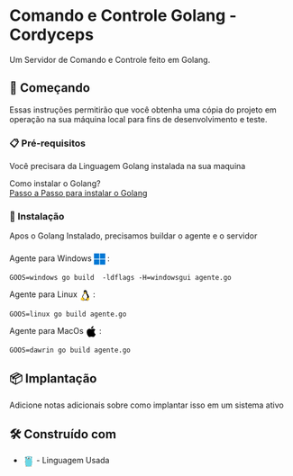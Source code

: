 # Comando e Controle Golang - Cordyceps

Um Servidor de Comando e Controle feito em Golang.

## 🚀 Começando

Essas instruções permitirão que você obtenha uma cópia do projeto em operação na sua máquina local para fins de desenvolvimento e teste.

### 📋 Pré-requisitos

Você precisara da Linguagem Golang instalada na sua maquina


Como instalar o Golang? 
<br>
<a href="https://go.dev/doc/install">Passo a Passo para instalar o Golang</a>


### 🔧 Instalação

Apos o Golang Instalado, precisamos buildar o agente e o servidor
###

Agente para Windows   <img align="center" height="20" width="20" src="https://raw.githubusercontent.com/devicons/devicon/master/icons/windows11/windows11-original.svg"> :
```
GOOS=windows go build  -ldflags -H=windowsgui agente.go
```
Agente para Linux <img align="center" height="20" width="20" src="https://raw.githubusercontent.com/devicons/devicon/master/icons/linux/linux-original.svg"> :
```
GOOS=linux go build agente.go
```
Agente para MacOs <img align="center" height="20" width="20" src="https://raw.githubusercontent.com/devicons/devicon/master/icons/apple/apple-original.svg">  : 
```
GOOS=dawrin go build agente.go
```

## 📦 Implantação

Adicione notas adicionais sobre como implantar isso em um sistema ativo

## 🛠️ Construído com

*  <img align="center" height="20" width="20" src="https://raw.githubusercontent.com/devicons/devicon/master/icons/go/go-original.svg"> - Linguagem Usada